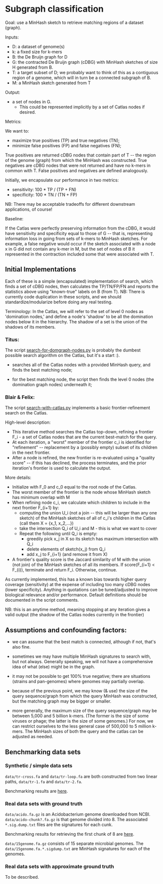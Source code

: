 # Subgraph classification

Goal: use a MinHash sketch to retrieve matching regions of a dataset (graph).

Inputs:

* D: a dataset of genome(s)
* k: a fixed size for k-mers 
* B: the De Bruijn graph for D
* G: the contracted De Bruijn graph (cDBG) with MinHash sketches of size H 
generated from B.
* T: a target subset of D; we probably want to think of this as a contiguous 
region of a genome, which will in turn be a connected subgraph of B.   
* M: a MinHash sketch generated from T 

Output:

* a set of nodes in G. 
	- This could be represented implicitly by a set of Catlas nodes if desired. 
 
Metrics:

We want to:

* maximize true positives (TP) and true negatives (TN);
* minimize false positives (FP) and false negatives (FN);

True positives are returned cDBG nodes that contain part of T -- the region 
of the genome (graph) from which the MinHash was constructed. True negatives 
are cDBG nodes that were not returned and have no k-mers in common with T. 
False positives and negatives are defined analogously. 

Initially, we encapsulate our performance in two metrics: 
* sensitivity: 100 * TP / (TP + FN)
* specificity: 100 * TN / (TN + FP)

NB: There may be acceptable tradeoffs for different downstream
applications, of course!
     

Baseline: 

If the Catlas were perfectly preserving information from the cDBG, it would have 
sensitivity and specificity equal to those of G -- that is, representing information 
loss in going from sets of k-mers to MinHash sketches. For example, a false negative
would occur if the sketch associated with a node x in G did not contain any k-mer in 
M, but the set of nodes of B it represented in the contraction included some that were
associated with T. 


## Initial Implementations

Each of these is a simple (encapsulated) implementation of search, which finds a set of cDBG nodes, 
then calculates the TP/TN/FP/FN and reports the statistics above using "known-true" labels on B (from T). 
NB: There is currently code duplication in these scripts, and we should 
standardize/modularize before doing any real testing.

Terminology: In the Catlas, we will refer to the set of level 0 nodes as 'domination nodes,' and 
define a node's 'shadow' to be all the domination nodes below it in the hierarchy. The shadow
of a set is the union of the shadows of its members. 

### Titus: 
The script
[search-for-domgraph-nodes.py](https://github.com/spacegraphcats/spacegraphcats/blob/master/search-for-domgraph-nodes.py)
is probably the dumbest possible search algorithm on the Catlas, but it's a start :).

* searches all of the Catlas nodes with a provided MinHash query, and
  finds the best matching node;

* for the best matching node, the script then finds the level 0
  nodes (the domination graph nodes) underneath it;

### Blair & Felix: 
The script
[search-with-catlas.py](https://github.com/spacegraphcats/spacegraphcats/blob/master/search-with-catlas.py)
implements a basic frontier-refinement search on the Catlas. 

High-level description: 

* This iterative method searches the Catlas top-down, refining a frontier 
F_i - a set of Catlas nodes that are the current best-match for the query. 
* At each iteration, a "worst" member of the frontier c_i is identified for 
"refinement" -- replacement by a (possibly empty) subset of its children in 
the next frontier. 
* After a node is refined, the new frontier is re-evaluated using a "quality score" 
-- if this has declined, the process terminates, and the prior iteration's frontier 
is used to calculate the output. 

More details: 

* Initialize with F_0 and c_0 equal to the root node of the Catlas. 
* The worst member of the frontier is the node whose MinHash sketch has minimum overlap with M
* When refining node c_i, we calculate which children to include in the next frontier F_{i+1} by: 
	- computing the union U_i  (not a join -- this will be larger than any one sketch) 
of the MinHash sketches of all of c_i's children in the Catlas (call them X = {x_1, x_2,...}) 
	- take the intersection Q_i of U_i and M - this is what we want to cover
	- Repeat the following until Q_i is empty: 
		* greedily pick x_j in X so its sketch has maximum intersection with Q_i
		* delete elements of sketch(x_j) from Q_i
		* add x_j to F_{i+1} (and remove it from X)
* A frontier's quality score is the Jaccard similarity of M with the union (not join) of the MinHash 
sketches of all its members. If score(F_{i+1} < F_{i}), terminate and return F_i. Otherwise, continue.

As currently implemented, this has a known bias towards higher query coverage 
(sensitivity) at the expense of including too many cDBG nodes (lower specificity). 
Anything in quotations can be tuned/adjusted to improve biological relevance and/or 
performance. Default definitions should be documented in the script comments.

NB: this is an anytime method, meaning stopping at any iteration gives a valid output (the 
shadow of the Catlas nodes currently in the frontier)


## Assumptions and confounding factors:

* we can assume that the best match is connected, although if not, that's
  also fine.

* sometimes we may have multiple MinHash signatures to search with,
  but not always. Generally speaking, we will not have a comprehensive
  idea of what (else) might be in the graph.
  
* it may not be possible to get 100% true negative; there are
  situations (strains and pan-genomes) where genomes may partially
  overlap.
  
* because of the previous point, we may know (& use) the size of the
  query sequence/graph from which the query MinHash was constructed,
  but the matching graph may be bigger or smaller.
  
* more generally, the maximum size of the query sequence/graph may be
  between 5,000 and 5 billion k-mers.  (The former is the size of some
  viruses or phage; the latter is the size of some genomes.) For now,
  we can restrict ourselves to the less general case of 500,000 to 5
  million k-mers.  The MinHash sizes of both the query and the catlas
  can be adjusted as needed.


## Benchmarking data sets

### Synthetic / simple data sets

`data/tr-cross.fa` and `data/tr-loop.fa` are both constructed from two
linear paths, `data/tr-1.fa` and `data/tr-2.fa`.

Benchmarking results are [here](https://github.com/spacegraphcats/spacegraphcats/blob/master/doc/benchmark-tr-cross.ipynb).

### Real data sets with ground truth

`data/acido.fa.gz` is an Acidobacterium genome downloaded from NCBI.
`data/acido-chunk?.fa.gz` is that genome divided into 8.  The associated
`*.sig.dump.txt` files are the signatures for each cunk.

Benchmarking results for retrieving the first chunk of 8 are
[here](https://github.com/spacegraphcats/spacegraphcats/blob/master/doc/benchmark-acido-chunks.ipynb).

`data/15genome.fa.gz` consists of 15 separate microbial genomes.  The
`data/15genome.fa.*.sigdump.txt` are MinHash signatures for each of
the genomes.

### Real data sets with approximate ground truth

To be described.
